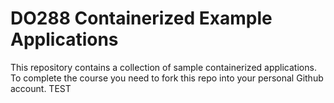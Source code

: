 # DO288 Containerized Example Applications

This repository contains a collection of sample containerized applications.  To complete the course you need to fork this repo into your personal Github account.
TEST
